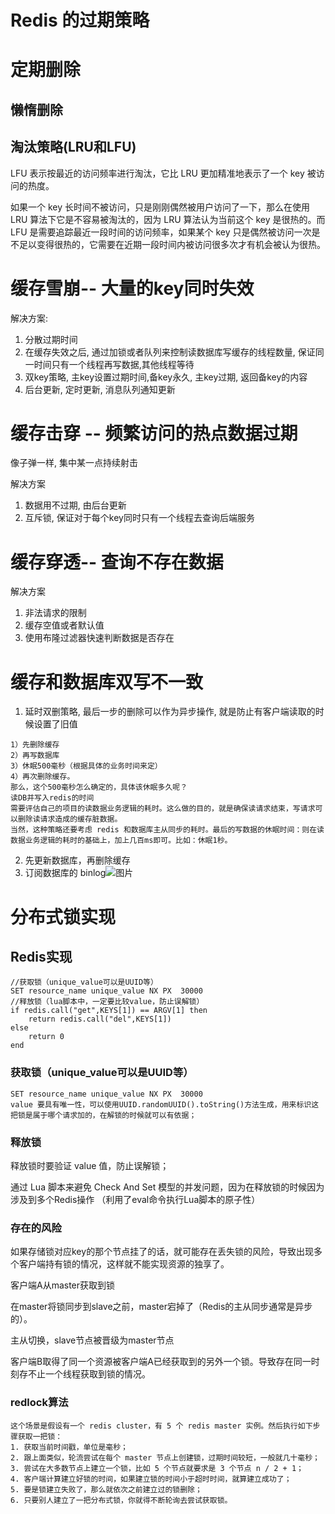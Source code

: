 # Redis 的过期策略

# 定期删除

## 懒惰删除

## 淘汰策略(LRU和LFU)

LFU 表示按最近的访问频率进行淘汰，它比 LRU 更加精准地表示了一个 key 被访问的热度。

如果一个 key 长时间不被访问，只是刚刚偶然被用户访问了一下，那么在使用 LRU 算法下它是不容易被淘汰的，因为 LRU 算法认为当前这个 key 是很热的。而 LFU 是需要追踪最近一段时间的访问频率，如果某个 key 只是偶然被访问一次是不足以变得很热的，它需要在近期一段时间内被访问很多次才有机会被认为很热。





# 缓存雪崩-- 大量的key同时失效

解决方案:

1. 分散过期时间
2. 在缓存失效之后, 通过加锁或者队列来控制读数据库写缓存的线程数量, 保证同一时间只有一个线程再写数据,其他线程等待
3. 双key策略, 主key设置过期时间,备key永久, 主key过期, 返回备key的内容
4. 后台更新, 定时更新, 消息队列通知更新
# 缓存击穿 -- 频繁访问的热点数据过期

像子弹一样, 集中某一点持续射击

解决方案

1. 数据用不过期, 由后台更新
2. 互斥锁, 保证对于每个key同时只有一个线程去查询后端服务
# 缓存穿透-- 查询不存在数据

解决方案

1. 非法请求的限制
2. 缓存空值或者默认值
3. 使用布隆过滤器快速判断数据是否存在
# 缓存和数据库双写不一致

1. 延时双删策略, 最后一步的删除可以作为异步操作, 就是防止有客户端读取的时候设置了旧值
```plain
1）先删除缓存
2）再写数据库
3）休眠500毫秒（根据具体的业务时间来定）
4）再次删除缓存。
那么，这个500毫秒怎么确定的，具体该休眠多久呢？
读DB并写入redis的时间
需要评估自己的项目的读数据业务逻辑的耗时。这么做的目的，就是确保读请求结束，写请求可以删除读请求造成的缓存脏数据。
当然，这种策略还要考虑 redis 和数据库主从同步的耗时。最后的写数据的休眠时间：则在读数据业务逻辑的耗时的基础上，加上几百ms即可。比如：休眠1秒。
```

2. 先更新数据库，再删除缓存
3. 订阅数据库的 binlog![图片](https://uploader.shimo.im/f/jm1yvv61tqM7pULH.png!thumbnail?fileGuid=QVywkVTdvjVq6r6H)

# 分布式锁实现

## Redis实现

```plain
//获取锁（unique_value可以是UUID等）
SET resource_name unique_value NX PX  30000
//释放锁（lua脚本中，一定要比较value，防止误解锁）
if redis.call("get",KEYS[1]) == ARGV[1] then
    return redis.call("del",KEYS[1])
else
    return 0
end
```
### 获取锁（unique_value可以是UUID等）

```plain
SET resource_name unique_value NX PX  30000
value 要具有唯一性，可以使用UUID.randomUUID().toString()方法生成，用来标识这把锁是属于哪个请求加的，在解锁的时候就可以有依据；
```
### 释放锁

释放锁时要验证 value 值，防止误解锁；

通过 Lua 脚本来避免 Check And Set 模型的并发问题，因为在释放锁的时候因为涉及到多个Redis操作 （利用了eval命令执行Lua脚本的原子性）

### 存在的风险

如果存储锁对应key的那个节点挂了的话，就可能存在丢失锁的风险，导致出现多个客户端持有锁的情况，这样就不能实现资源的独享了。

客户端A从master获取到锁

在master将锁同步到slave之前，master宕掉了（Redis的主从同步通常是异步的）。

主从切换，slave节点被晋级为master节点

客户端B取得了同一个资源被客户端A已经获取到的另外一个锁。导致存在同一时刻存不止一个线程获取到锁的情况。

### redlock算法

```plain
这个场景是假设有一个 redis cluster，有 5 个 redis master 实例。然后执行如下步骤获取一把锁：
1. 获取当前时间戳，单位是毫秒；
2. 跟上面类似，轮流尝试在每个 master 节点上创建锁，过期时间较短，一般就几十毫秒；
3. 尝试在大多数节点上建立一个锁，比如 5 个节点就要求是 3 个节点 n / 2 + 1；
4. 客户端计算建立好锁的时间，如果建立锁的时间小于超时时间，就算建立成功了；
5. 要是锁建立失败了，那么就依次之前建立过的锁删除；
6. 只要别人建立了一把分布式锁，你就得不断轮询去尝试获取锁。
```
































































